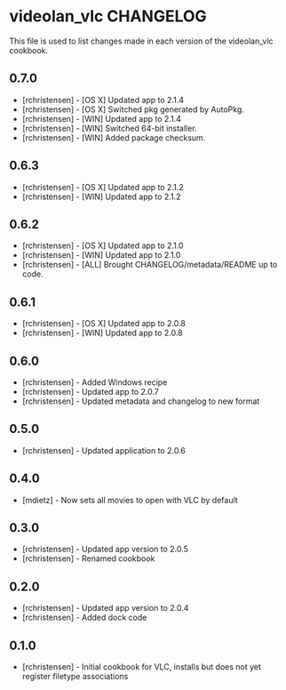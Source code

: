 videolan_vlc CHANGELOG
======================

This file is used to list changes made in each version of the videolan_vlc cookbook.

0.7.0
-----
- [rchristensen] - [OS X] Updated app to 2.1.4
- [rchristensen] - [OS X] Switched pkg generated by AutoPkg.
- [rchristensen] - [WIN] Updated app to 2.1.4
- [rchristensen] - [WIN] Switched 64-bit installer.
- [rchristensen] - [WIN] Added package checksum.

0.6.3
-----
- [rchristensen] - [OS X] Updated app to 2.1.2
- [rchristensen] - [WIN] Updated app to 2.1.2

0.6.2
-----
- [rchristensen] - [OS X] Updated app to 2.1.0
- [rchristensen] - [WIN] Updated app to 2.1.0
- [rchristensen] - [ALL] Brought CHANGELOG/metadata/README up to code.

0.6.1
-----
- [rchristensen] - [OS X] Updated app to 2.0.8
- [rchristensen] - [WIN] Updated app to 2.0.8

0.6.0
-----
- [rchristensen] - Added Windows recipe
- [rchristensen] - Updated app to 2.0.7
- [rchristensen] - Updated metadata and changelog to new format

0.5.0
-----
- [rchristensen] - Updated application to 2.0.6

0.4.0
-----
- [mdietz] - Now sets all movies to open with VLC by default

0.3.0
-----
- [rchristensen] - Updated app version to 2.0.5
- [rchristensen] - Renamed cookbook

0.2.0
-----
- [rchristensen] - Updated app version to 2.0.4
- [rchristensen] - Added dock code

0.1.0
-----
- [rchristensen] - Initial cookbook for VLC, installs but does not yet register filetype associations